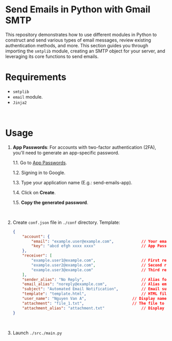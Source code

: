 # Send Emails in Python with Gmail SMTP

This repository demonstrates how to use different modules in Python to construct and send various types of email messages, review existing authentication methods, and more. This section guides you through importing the `smtplib` module, creating an SMTP object for your server, and leveraging its core functions to send emails.


# Requirements
- `smtplib`
- `email` module.
- `Jinja2`
<br>

# Usage

1. **App Passwords**: For accounts with two-factor authentication (2FA), you'll need to generate an app-specific password.

	1.1. Go to [App Passwords](https://myaccount.google.com/apppasswords).

	1.2. Signing in to Google.

	1.3. Type your application name (E.g.: send-emails-app).	

	1.4. Click on **Create**.

	1.5. **Copy the generated password**.
<br>

2.  Create `conf.json` file in `./conf` directory. Template:
	 
    ```json
    {
	    "account": {
	        "email": "example.user@example.com",          	// Your email address
	        "key": "abcd efgh xxxx xxxx"                 	// App Password (You copied it in step 1)
	    },
	    "receiver": [
	        "example.user1@example.com",                 	// First recipient's email address
	        "example.user2@example.com",                 	// Second recipient's email address
	        "example.user3@example.com"                  	// Third recipient's email address
	    ],
	    "sender_alias": "No Reply",                      	// Alias for the sender (displayed in the recipient's inbox)
	    "email_alias": "noreply@example.com",            	// Alias email for the sender (displayed in the recipient's inbox)
	    "subject": "Automated Email Notification",       	// Email subject line
	    "template": "template.html",                     	// HTML file email template (see ./templates/)
	    "user_name": "Nguyen Van A",                	// Display name of the sender
	    "attachment": "file_1.txt",                    	// The file to be attached (see ./attachment/)
	    "attachment_alias": "attachment.txt"             	// Display name of the attachment
	}
    ```
<br>

3. Launch `./src./main.py`